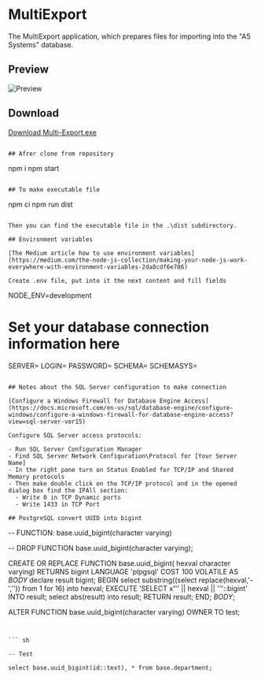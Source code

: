 # MultiExport

The MultiExport application, which prepares files for importing into the "A5 Systems" database.

## Preview

![Preview](./assets/images/preview.png)

## Download

<a href="https://drive.google.com/open?id=11c8HZv5hzv3u0xsF8NN3OAd92KyPLYqf"
    download
    target="_blank"
    >Download Multi-Export.exe
</a>

```

## Afrer clone from repository

```

npm i
npm start

```

## To make executable file

```

npm ci
npm run dist

```

Then you can find the executable file in the .\dist subdirectory.

## Environment variables

[The Medium article how to use environment variables](https://medium.com/the-node-js-collection/making-your-node-js-work-everywhere-with-environment-variables-2da8cdf6e786)

Create .env file, put into it the next content and fill fields

```

NODE_ENV=development

# Set your database connection information here

SERVER=
LOGIN=
PASSWORD=
SCHEMA=
SCHEMASYS=

```

## Notes about the SQL Server configuration to make connection

[Configure a Windows Firewall for Database Engine Access](https://docs.microsoft.com/en-us/sql/database-engine/configure-windows/configure-a-windows-firewall-for-database-engine-access?view=sql-server-ver15)

Configure SQL Server access protocols:

- Run SQL Server Configuration Manager
- Find SQL Server Network Configuration\Protocol for [Your Server Name]
- In the right pane turn on Status Enabled for TCP/IP and Shared Memory protocols
- Then make double click on the TCP/IP protocol and in the opened dialog box find the IPAll section:
  - Write 0 in TCP Dynamic ports
  - Write 1433 in TCP Port

## PostgreSQL convert UUID into bigint

```

-- FUNCTION: base.uuid_bigint(character varying)

-- DROP FUNCTION base.uuid_bigint(character varying);

CREATE OR REPLACE FUNCTION base.uuid_bigint(
 hexval character varying)
RETURNS bigint
    LANGUAGE 'plpgsql'
    COST 100
    VOLATILE
AS $BODY$
declare
 result bigint;
BEGIN
   select substring((select replace(hexval,'-','')) from 1 for 16) into hexval;
   EXECUTE 'SELECT x''' || hexval || '''::bigint' INTO result;
   select abs(result) into result;
   RETURN result;
END;
$BODY$;

ALTER FUNCTION base.uuid_bigint(character varying)
    OWNER TO test;

```


``` sh

-- Test

select base.uuid_bigint(id::text), * from base.department;

```
